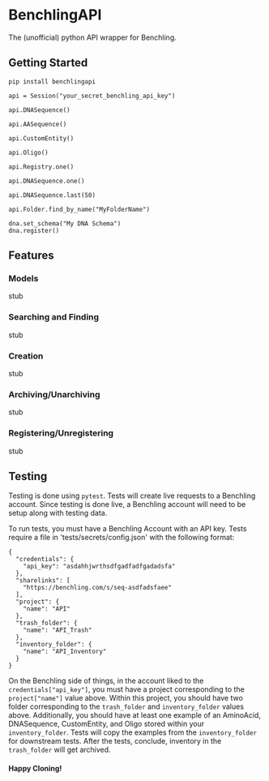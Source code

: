 # BenchlingAPI

The (unofficial) python API wrapper for Benchling.

## Getting Started

`pip install benchlingapi`

`api = Session("your_secret_benchling_api_key")`

`api.DNASequence()`

`api.AASequence()`

`api.CustomEntity()`

`api.Oligo()`

`api.Registry.one()`

`api.DNASequence.one()`

`api.DNASequence.last(50)`

`api.Folder.find_by_name("MyFolderName")`

```
dna.set_schema("My DNA Schema")
dna.register()
```

## Features

### Models

stub

### Searching and Finding

stub

### Creation

stub

### Archiving/Unarchiving

stub

### Registering/Unregistering

stub

## Testing

Testing is done using `pytest`. Tests will create live requests to a Benchling account.
Since testing is done live, a Benchling account will need to be setup along with testing
data.

To run tests, you must have a Benchling Account with an API key. Tests require a file in
'tests/secrets/config.json' with the following format:

```
{
  "credentials": {
    "api_key": "asdahhjwrthsdfgadfadfgadadsfa"
  },
  "sharelinks": [
    "https://benchling.com/s/seq-asdfadsfaee"
  ],
  "project": {
    "name": "API"
  },
  "trash_folder": {
    "name": "API_Trash"
  },
  "inventory_folder": {
    "name": "API_Inventory"
  }
}
```

On the Benchling side of things, in the account liked to the `credentials["api_key"]`, you must
have a project corresponding to the `project["name"]` value above. Within this project, you should
have two folder corresponding to the `trash_folder` and `inventory_folder` values above. Additionally,
you should have at least one example of an AminoAcid, DNASequence, CustomEntity, and Oligo stored within
your `inventory_folder`. Tests will copy the examples from the `inventory_folder` for downstream tests.
After the tests, conclude, inventory in the `trash_folder` will get archived.

#### Happy Cloning!
